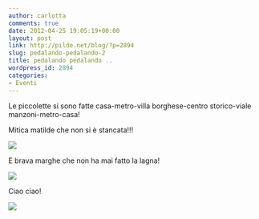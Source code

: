 ```yaml
---
author: carlotta
comments: true
date: 2012-04-25 19:05:19+00:00
layout: post
link: http://pilde.net/blog/?p=2894
slug: pedalando-pedalando-2
title: pedalando pedalando ..
wordpress_id: 2894
categories:
- Eventi
---
```


Le piccolette si sono fatte casa-metro-villa borghese-centro storico-viale manzoni-metro-casa!

Mitica matilde che non si è stancata!!!

![](http://pilde.net/blog/wp-content/uploads/2012/05/mmati_bici.jpg)


E brava marghe che non ha mai fatto la lagna!

![](http://pilde.net/blog/wp-content/uploads/2012/05/pmarghe_bici.jpg)




Ciao ciao!

![](http://pilde.net/blog/wp-content/uploads/2012/05/leone.jpg)



